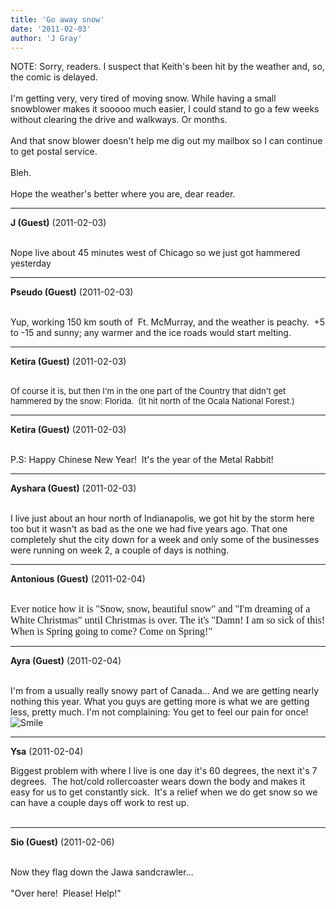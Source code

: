 ```yaml
---
title: 'Go away snow'
date: '2011-02-03'
author: 'J Gray'
---
```


NOTE: Sorry, readers. I suspect that Keith's been hit by the weather and, so, the comic is delayed.<br><br>I'm getting very, very tired of moving snow. While having a small snowblower makes it sooooo much easier, I could stand to go a few weeks without clearing the drive and walkways. Or months.<br><br>And that snow blower doesn't help me dig out my mailbox so I can continue to get postal service.<br><br>Bleh.<br><br>Hope the weather's better where you are, dear reader.<br>

---
**J (Guest)** (2011-02-03)

<br> Nope live about 45 minutes west of Chicago so we just got hammered yesterday<br>

---
**Pseudo (Guest)** (2011-02-03)

<br> Yup, working 150 km south of&nbsp; Ft. McMurray, and the weather is peachy.&nbsp; +5 to -15 and sunny; any warmer and the ice roads would start melting.<br>

---
**Ketira (Guest)** (2011-02-03)

<br> <font class="Apple-style-span" size="2">Of course it is, but then I'm in the one part of the Country that didn't get hammered by the snow: Florida. &nbsp;(It hit north of the Ocala National Forest.)</font>

---
**Ketira (Guest)** (2011-02-03)

<br> P.S: Happy Chinese New Year! &nbsp;It's the year of the Metal Rabbit!

---
**Ayshara (Guest)** (2011-02-03)

<br> I live just about an hour north of Indianapolis, we got hit by the storm here too but it wasn't as bad as the one we had five years ago. That one completely shut the city down for a week and only some of the businesses were running on week 2, a couple of days is nothing.<br>

---
**Antonious (Guest)** (2011-02-04)

<br> <font size="3"><span style="font-family: Times New Roman;">Ever notice how it is "Snow, snow, beautiful snow" and "I'm dreaming of a White Christmas" until Christmas is over. The it's "Damn! I am so sick of this! When is Spring going to come? Come on Spring!"<br></span></font>

---
**Ayra (Guest)** (2011-02-04)

<br> I'm from a&nbsp;usually really&nbsp;snowy part of Canada... And we are getting nearly nothing this year. What you guys are getting more is what we are getting less, pretty much. I'm not complaining: You get to feel our pain for once! <img src="/smilies/smile.gif" alt="Smile" border="0">

---
**Ysa** (2011-02-04)

Biggest problem with where I live is one day it's 60 degrees, the next it's 7 degrees.&nbsp; The&nbsp;hot/cold rollercoaster wears down the body and makes it easy for us to get constantly sick.&nbsp; It's a relief when we do get snow so we can have a couple days off work to rest up.&nbsp;<br><br>

---
**Sio (Guest)** (2011-02-06)

<br> Now they flag down the Jawa sandcrawler...<br><br>"Over here!&nbsp; Please! Help!"<br>

